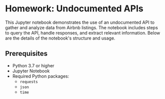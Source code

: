 # Homework: Undocumented APIs

This Jupyter notebook demonstrates the use of an undocumented API to gather and analyze data from Airbnb listings. The notebook includes steps to query the API, handle responses, and extract relevant information. Below are the details of the notebook's structure and usage.

## Prerequisites
- Python 3.7 or higher
- Jupyter Notebook
- Required Python packages:
  - `requests`
  - `json`
  - `time`
